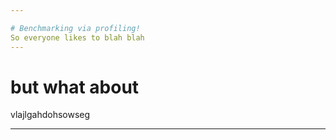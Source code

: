 ```yaml
---

# Benchmarking via profiling!
So everyone likes to blah blah
---
```


# but what about
vlajlgahdohsowseg

---
